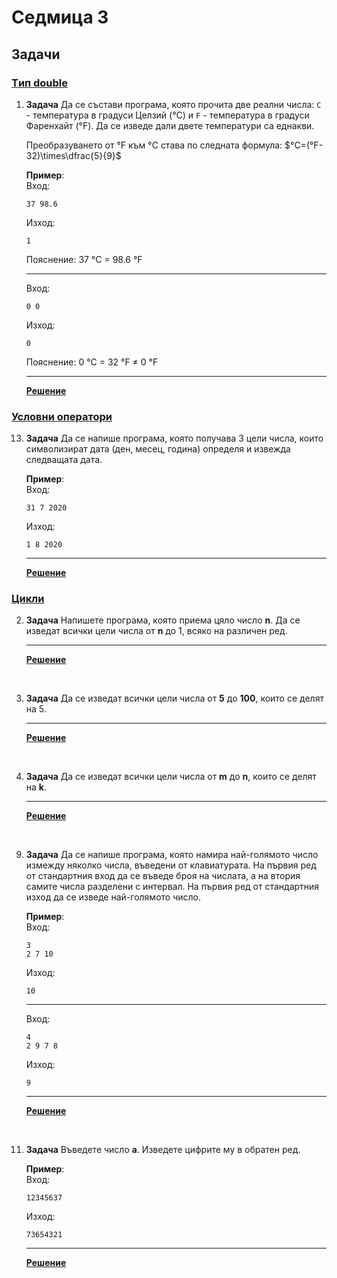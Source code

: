 # Седмица 3

## Задачи

### [Tип double](https://github.com/telinc1/Introduction-To-Programming-Problems/blob/master/resources/tasks/double_type.md)

1. **Задача** Да се състави програма, която прочита две реални числа: `C` - температура в градуси Целзий (°C) и `F` - температура в градуси Фаренхайт (°F). Да се изведе дали двете температури са еднакви.

	Преобразуването от °F към °C става по следната формула: $`°C=(°F-32)\times\dfrac{5}{9}`$

	**Пример**:<br>
	Вход:
    ```text
	37 98.6
	```
	Изход:
	```text
	1
	```
	Пояснение: 37 °C = 98.6 °F

	---

	Вход:
    ```text
	0 0
	```
	Изход:
	```text
	0
	```
	Пояснение: 0 °C = 32 °F ≠ 0 °F

	---

	**[Решение](double_type_1.cpp)**

### [Условни оператори](https://github.com/telinc1/Introduction-To-Programming-Problems/blob/master/resources/tasks/conditional_operators.md)

13. **Задача** Да се напише програма, която получава 3 цели числа, които символизират дата (ден, месец, година) определя и извежда следващата дата.

	**Пример**:<br>
	Вход:
    ```text
	31 7 2020
	```
	Изход:
	```text
	1 8 2020
	```
	---
	**[Решение](conditional_operators_13.cpp)**

### [Цикли](https://github.com/telinc1/Introduction-To-Programming-Problems/blob/master/resources/tasks/loops.md)

2. **Задача** Напишете програма, която приема цяло число **n**. Да се изведат всички цели числа от **n** до 1, всяко на различен ред.

	---
	**[Решение](loops_2.cpp)**

<br>

3. **Задача** Да се изведат всички цели числа от **5** до **100**, които се делят на 5.

	---
	**[Решение](loops_3.cpp)**

<br>

4. **Задача** Да се изведат всички цели числа от **m** до **n**, които се делят на **k**.

	---
	**[Решение](loops_4.cpp)**

<br>

9. **Задача** Да се напише програма, която намира най-голямото число измежду няколко числа, въведени от клавиатурата. На първия ред от стандартния вход да се въведе броя на числата, а на втория самите числа разделени с интервал. На първия ред от стандартния изход да се изведе най-голямото число.

	**Пример**:<br>
	Вход:
    ```text
	3
	2 7 10
	```
	Изход:
	```text
	10
	```

	---

	Вход:
	```text
	4
	2 9 7 8
	```
	Изход:
	```text
	9
	```
	---
	**[Решение](loops_9.cpp)**

<br>

11. **Задача** Въведете число **а**. Изведете цифрите му в обратен ред.

	**Пример**:<br>
	Вход:
    ```text
	12345637
	```
	Изход:
	```text
	73654321
	```
	---
	**[Решение](loops_11.cpp)**
